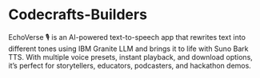# Codecrafts-Builders
EchoVerse 🎙️ is an AI-powered text-to-speech app that rewrites text into different tones using IBM Granite LLM and brings it to life with Suno Bark TTS. With multiple voice presets, instant playback, and download options, it’s perfect for storytellers, educators, podcasters, and hackathon demos.

